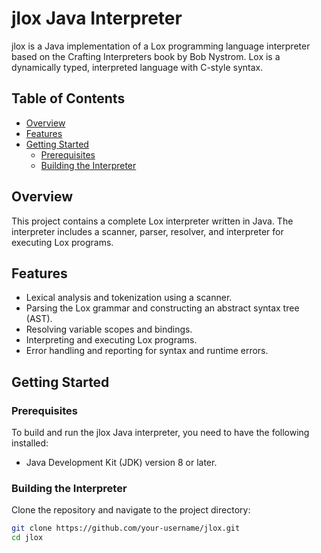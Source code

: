 # jlox Java Interpreter

jlox is a Java implementation of a Lox programming language interpreter based on the Crafting Interpreters book by Bob Nystrom. Lox is a dynamically typed, interpreted language with C-style syntax.

## Table of Contents

- [Overview](#overview)
- [Features](#features)
- [Getting Started](#getting-started)
  - [Prerequisites](#prerequisites)
  - [Building the Interpreter](#building-the-interpreter)

## Overview

This project contains a complete Lox interpreter written in Java. The interpreter includes a scanner, parser, resolver, and interpreter for executing Lox programs.

## Features

- Lexical analysis and tokenization using a scanner.
- Parsing the Lox grammar and constructing an abstract syntax tree (AST).
- Resolving variable scopes and bindings.
- Interpreting and executing Lox programs.
- Error handling and reporting for syntax and runtime errors.

## Getting Started

### Prerequisites

To build and run the jlox Java interpreter, you need to have the following installed:

- Java Development Kit (JDK) version 8 or later.

### Building the Interpreter

Clone the repository and navigate to the project directory:

```bash
git clone https://github.com/your-username/jlox.git
cd jlox
